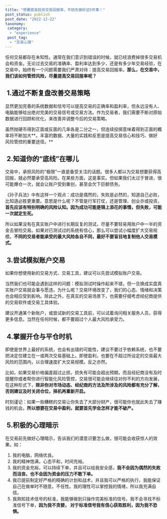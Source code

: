 ```yaml
---
title: "想要提高投资交易回报率，不妨先做好这5件事！"
post_status: publish
post_date: "2022-12-22"
taxonomy:
 category: 
  - "experience"
 post_tag: 
  - "交易心理"
---
```


任何交易都存在未知性。通常在我们意识到错误的时候，就已经浪费掉很多交易机会和资金。无论过去交易的准确率、盈利率达到多少，还是有多少年交易经验，在交易中，始终有一个问题需要我们严肃对待：提高交易回报率。**那么，在交易中，我们该如何管控风险，尽量提高交易回报率呢？**

##  **1.通过不断复盘改善交易策略** 

显然更加完善的系统数据和信号可以提高交易的正确率和盈利率，但永远没有人、电脑能够给出绝对完美的交易信号或交易方法。作为交易者，我们需要不断对原始数据进行回顾和优化，来改善并调整今后的交易策略。

虽然抛硬币得到正面或反面的几率各是二分之一，但连续投掷意味着得到正面的概率将不断加大**。丰富的数据、大量的实践和反思是提高交易信心和技巧、做好风险管控的重要途径。**

##  **2.知道你的“底线”在哪儿** 

交易中，承担风险的“极限”一直是备受关注的话题。很多人都以为交易想要获得高回报，就必然要承受高风险。在某些方面，这是事实。但如果我们太过于冒进，很可能爆仓一次，就会让账户受到重创，甚至会欠下巨额债务。

《孙子兵法》中有这样一个观点：成功是偶然的，失败是必然的，知道自己必败，比知道必胜更重要。意思是什么呢？不管是行军打仗，还是管理、创业亦或投资，**首先应该有特别明确的风险认知。因为成功可能是锦上添花的事情，但失败，可能一次就定生死。**

所以如果没有在真实账户中进行长期反复的测试，尽量不要轻易用账户中一半的资金去冒险交易。如果对已测试过的系统有信心，那么可以尝试小幅度扩大交易规模。**不同的交易者能承受的最大风险各自不同，最好不要盲目地复制他人交易模式。**

##  **3.尝试模拟账户交易** 

如果你想使用新的交易方式、交易工具，建议可以先尝试模拟账户交易。

当然我们也可能会遇到这样的问题：模拟测试时操作起来不错，但一旦换成实盘真实账户交易就会事与愿违，为什么呢？交易环境改变了，我们的心态、情绪和决策也会相应受到影响。除此之外，在真实的交易场景下，也需要仔细考虑经纪商提供的交易软件或交易工具体验。

建议开通某个新账户，或尝试新的交易工具前，可以试着询问相关服务人员，获得更多信息。当然在任何时候，都不要超过个人最大风险承受力。

##  **4.掌握开仓与平仓时机** 

即使是世界上最好的系统，也会有出错的可能性，建议不要过于依赖系统，也不要把决定仅建立在一或两次交易基础上。即使盈利，也要在不超过所设定的交易最大风险的范围内，以合理速度扩大交易规模。反之亦然。

比如，如果交易价格偏差超过止损，损失有可能会超出预期，而且经纪商没有及时提醒你或者帮你进行智能化风险管控，交易很可能会继续往对你不利的方向发展，在这种形式下，**除非你对市场动态、经纪商的方法及所涉及的风险都有充分了解，否则建议及时关闭仓位，择机再重新开启。**

时刻谨记：如果一些糟糕的交易让你失去了大部分财产，很可能你也就此失去了赚钱的机会。**所以想要在交易中盈利，就要首先学会怎样才能不破产。**

##  **5.积极的心理暗示** 

在交易前先做好心理暗示，告诉我们的潜意识要怎么做，很可能会收获惊人的效果。如：

1. 我的电脑，网络优良。
2. 我的精神饱满，心态平和，时间充裕。
3. 我的资金充裕，可以持续下单，并且可以给我安全感，**我不会因为偶然的失败而沮丧，也不会因为资金的压力不敢下单。**
4. 我已提前制定好严格的精确的计划和战术，并且我可以严格的执行，我能保证自己在做单时不随意，不任性。我的理性可以掌控我的情绪，所以我充满自信。
5. 我熟知技术信号的标准，我能够做到只操作完美标准的信号。我不会寻找不标准信号下单，**因为我不贪婪， 对于标准信号我有信心获取胜利，因为我不恐惧。**
